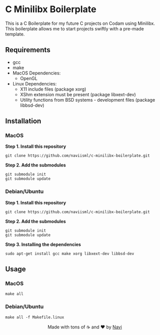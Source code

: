 # C Minilibx Boilerplate

This is a C Boilerplate for my future C projects on Codam using Minilibx. This boilerplate allows me to start projects swiftly with a pre-made template.

## Requirements

- gcc
- make
- MacOS Dependencies:
	- OpenGL
- Linux Dependencies:
	- X11 include files (package xorg)
	- XShm extension must be present (package libxext-dev)
	- Utility functions from BSD systems - development files (package libbsd-dev)

## Installation

### MacOS

**Step 1. Install this repository**

```
git clone https://github.com/naviisml/c-minilibx-boilerplate.git
```

**Step 2. Add the submodules**

```
git submodule init
git submodule update
```

### Debian/Ubuntu

**Step 1. Install this repository**

```
git clone https://github.com/naviisml/c-minilibx-boilerplate.git
```

**Step 2. Add the submodules**

```
git submodule init
git submodule update
```

**Step 3. Installing the dependencies**

```
sudo apt-get install gcc make xorg libxext-dev libbsd-dev
```

## Usage

### MacOS

```
make all
```

### Debian/Ubuntu

```
make all -f Makefile.linux
```

<div align=center>Made with tons of ☕ and ❤️ by <a href="https://github.com/naviisml">Navi</a></div>
